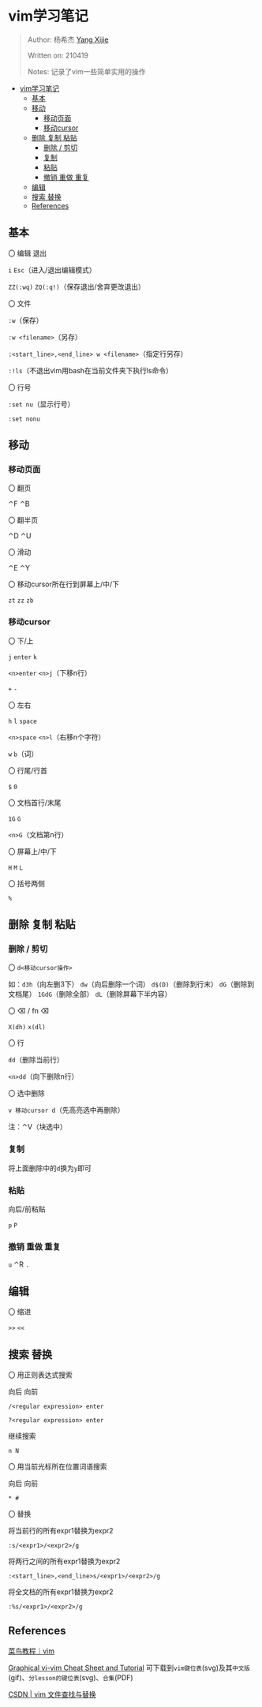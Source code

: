 # vim学习笔记

> Author: 杨希杰 [Yang Xijie](https://github.com/Yang-Xijie)
> 
> Written on: 210419
> 
> Notes: 记录了vim一些简单实用的操作

- [vim学习笔记](#vim学习笔记)
  - [基本](#基本)
  - [移动](#移动)
    - [移动页面](#移动页面)
    - [移动cursor](#移动cursor)
  - [删除 复制 粘贴](#删除-复制-粘贴)
    - [删除 / 剪切](#删除--剪切)
    - [复制](#复制)
    - [粘贴](#粘贴)
    - [撤销 重做 重复](#撤销-重做-重复)
  - [编辑](#编辑)
  - [搜索 替换](#搜索-替换)
  - [References](#references)

## 基本

〇 编辑 退出

`i` `Esc`（进入/退出编辑模式）

`ZZ(:wq)` `ZQ(:q!)`（保存退出/舍弃更改退出）

〇 文件

`:w`（保存）

`:w <filename>`（另存）

`:<start_line>,<end_line> w <filename>`（指定行另存）

`:!ls`（不退出vim用bash在当前文件夹下执行ls命令）

〇 行号

`:set nu`（显示行号）

`:set nonu`

## 移动

### 移动页面

〇 翻页

⌃F ⌃B

〇 翻半页

⌃D ⌃U

〇 滑动

⌃E ⌃Y

〇 移动cursor所在行到屏幕上/中/下

`zt` `zz` `zb`

### 移动cursor

〇 下/上

`j` `enter` `k`

`<n>enter` `<n>j`（下移n行）

`+` `-`

〇 左右

`h` `l` `space`

`<n>space` `<n>l`（右移n个字符）

`w` `b`（词）

〇 行尾/行首

`$` `0`

〇 文档首行/末尾

`1G` `G`

`<n>G`（文档第n行）

〇 屏幕上/中/下

`H` `M` `L`

〇 括号两侧

`%`

## 删除 复制 粘贴

### 删除 / 剪切

〇 `d<移动cursor操作>`

如：`d3h`（向左删3下） `dw`（向后删除一个词） `d$(D)`（删除到行末） `dG`（删除到文档尾） `1GdG`（删除全部） `dL`（删除屏幕下半内容）

〇 ⌫ / fn ⌫ 

`X(dh)` `x(dl)`

〇 行

`dd`（删除当前行）

`<n>dd`（向下删除n行）

〇 选中删除

`v 移动cursor d`（先高亮选中再删除）

注：⌃V（块选中）

### 复制

将上面删除中的`d`换为`y`即可

### 粘贴

向后/前粘贴

`p` `P`

### 撤销 重做 重复

`u` ⌃R `.`

## 编辑

〇 缩进

`>>` `<<`

## 搜索 替换

〇 用正则表达式搜索

向后 向前

`/<regular expression> enter`

`?<regular expression> enter`

继续搜索

`n N`

〇 用当前光标所在位置词语搜索

向后 向前

`* #`

〇 替换

将当前行的所有expr1替换为expr2

`:s/<expr1>/<expr2>/g`

将两行之间的所有expr1替换为expr2

`:<start_line>,<end_line>s/<expr1>/<expr2>/g`

将全文档的所有expr1替换为expr2

`:%s/<expr1>/<expr2>/g`

## References

[菜鸟教程｜vim](https://www.runoob.com/linux/linux-vim.html)

[Graphical vi-vim Cheat Sheet and Tutorial](http://www.viemu.com/a_vi_vim_graphical_cheat_sheet_tutorial.html)
可下载到`vim键位表`(svg)及其`中文版`(gif)、`分lesson的键位表`(svg)、`合集`(PDF)

[CSDN | vim 文件查找与替换](https://blog.csdn.net/cbaln0/article/details/87979056)
